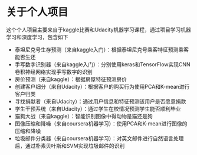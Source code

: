 # 关于个人项目
这个个人项目主要来自于kaggle比赛和Udacity机器学习课程，通过项目学习机器学习和深度学习，包含如下

- 泰坦尼克号生存预测（来自kaggle入门）：根据泰坦尼克号乘客特征预测乘客能否生还
- 手写数字识别器（来自kaggle入门）：分别使用keras和TensorFlow实现CNN卷积神经网络实现手写数字的识别
- 房价预测（来自kaggle）：根据房屋特征预测房价
- 创建客户细分（来自Udacity）：根据客户的购买行为使用PCA和K-mean进行客户归类
- 寻找捐献者（来自Udacity）：通过用户信息和特征预测该用户是否愿意捐款
- 学生干预系统（来自Udacity）：通过学生在校情况预测学生能否顺利毕业
- 猫狗大战（来自kaggle）：智能识别图像中得动物是猫还是狗
- 图像压缩和降噪（来自coursera机器学习）：使用PCA和K-mean进行图像的压缩和降噪
- 垃圾邮件分类器（来自coursera机器学习）：对英文邮件进行自然语言处理后，通过朴素贝叶斯和SVM实现垃圾邮件的识别
